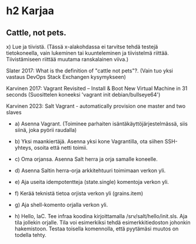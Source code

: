 # h2 Karjaa

## Cattle, not pets.

x) Lue ja tiivistä. (Tässä x-alakohdassa ei tarvitse tehdä testejä tietokoneella, vain lukeminen tai kuunteleminen ja tiivistelmä riittää. Tiivistämiseen riittää muutama ranskalainen viiva.)

Slater 2017: What is the definition of "cattle not pets"?. (Vain tuo yksi vastaus DevOps Stack Exchangen kysymykseen)

Karvinen 2017: Vagrant Revisited – Install & Boot New Virtual Machine in 31 seconds (Suosittelen koneeksi 'vagrant init debian/bullseye64')

Karvinen 2023: Salt Vagrant - automatically provision one master and two slaves

   - a) Asenna Vagrant. (Toiminee parhaiten isäntäkäyttöjärjestelmässä, siis siinä, joka pyörii raudalla)

   - b) Yksi maankiertäjä. Asenna yksi kone Vagrantilla, ota siihen SSH-yhteys, osoita että netti toimii.

   - c) Oma orjansa. Asenna Salt herra ja orja samalle koneelle.

   - d) Asenna Saltin herra-orja arkkitehtuuri toimimaan verkon yli.

   - e) Aja useita idempotentteja (state.single) komentoja verkon yli.
   
   - f) Kerää teknistä tietoa orjista verkon yli (grains.item)

   - g) Aja shell-komento orjalla verkon yli.
     
   - h) Hello, IaC. Tee infraa koodina kirjoittamalla /srv/salt/hello/init.sls. Aja tila jollekin orjalle. Tila voi esimerkiksi tehdä esimerkkitiedoston johonkin hakemistoon. Testaa toisella komennolla, että pyytämäsi muutos on todella tehty.
